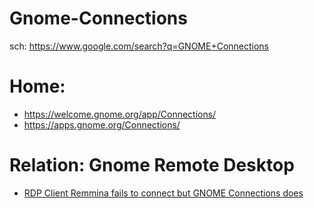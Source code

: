 # Gnome-Connections
sch: https://www.google.com/search?q=GNOME+Connections

# Home:
- https://welcome.gnome.org/app/Connections/
- https://apps.gnome.org/Connections/

# Relation: Gnome Remote Desktop
- [RDP Client Remmina fails to connect but GNOME Connections does](https://discussion.fedoraproject.org/t/rdp-client-remmina-fails-to-connect-but-gnome-connections-does/103600)

